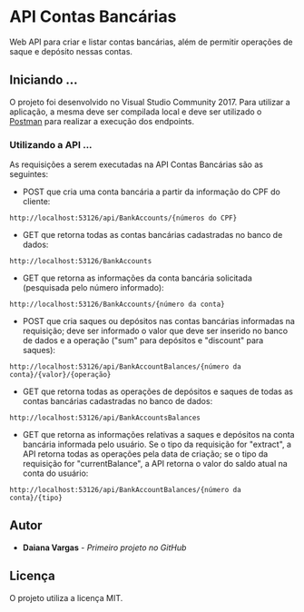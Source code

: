 # API Contas Bancárias

Web API para criar e listar contas bancárias, além de permitir operações de saque e depósito nessas contas.


## Iniciando ...

O projeto foi desenvolvido no Visual Studio Community 2017. Para utilizar a aplicação, a mesma deve ser compilada local e deve ser utilizado o [Postman](https://www.getpostman.com/apps) para realizar a execução dos endpoints.


### Utilizando a API ...

As requisições a serem executadas na API Contas Bancárias são as seguintes:

* POST que cria uma conta bancária a partir da informação do CPF do cliente:
```
http://localhost:53126/api/BankAccounts/{números do CPF}
```

* GET que retorna todas as contas bancárias cadastradas no banco de dados:
```
http://localhost:53126/BankAccounts
```

* GET que retorna as informações da conta bancária solicitada (pesquisada pelo número informado):
```
http://localhost:53126/BankAccounts/{número da conta}
```

* POST que cria saques ou depósitos nas contas bancárias informadas na requisição; deve ser informado o valor que deve ser inserido no banco de dados e a operação ("sum" para depósitos e "discount" para saques):
```
http://localhost:53126/api/BankAccountBalances/{número da conta}/{valor}/{operação}
```

* GET que retorna todas as operações de depósitos e saques de todas as contas bancárias cadastradas no banco de dados:
```
http://localhost:53126/api/BankAccountsBalances
```

* GET que retorna as informações relativas a saques e depósitos na conta bancária informada pelo usuário. Se o tipo da requisição for "extract", a API retorna todas as operações pela data de criação; se o tipo da requisição for "currentBalance", a API retorna o valor do saldo atual na conta do usuário:
```
http://localhost:53126/api/BankAccountBalances/{número da conta}/{tipo}
```


## Autor

* **Daiana Vargas** - *Primeiro projeto no GitHub* 


## Licença

O projeto utiliza a licença MIT.

